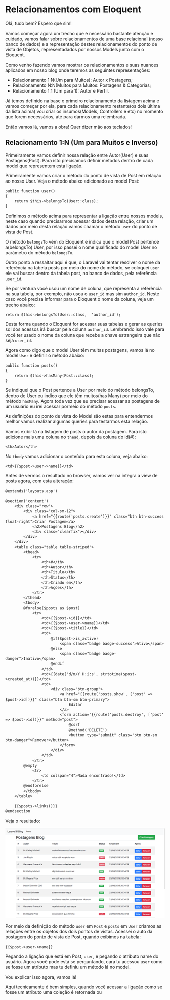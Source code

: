 # Relacionamentos com Eloquent

Olá, tudo bem? Espero que sim!

Vamos começar agora um trecho que é necessário bastante atenção e cuidado, vamos falar sobre relacionamentos de uma base relacional (nosso banco de dados) e a representação destes relacionamentos do ponto de vista de Objetos, representadados por nossos Models junto com o Eloquent.

Como venho fazendo vamos mostrar os relacionamentos e suas nuances aplicados em nosso blog onde teremos as seguintes representações:

- Relacionamento 1:N(Um para Muitos): Autor x Postagens;
- Relacionamento N:N(Muitos para Muitos: Postagens & Categorias;
- Relacionamento 1:1 (Um para 1): Autor e Perfil.

Já temos definido na base o primeiro relacionamento da listagem acima e vamos começar por ela, para cada relacionamento restante(os dois última da lista acima) vou criar os insumos(Models, Controllers e etc) no momento que forem necessários, até para darmos uma relembrada.

Então vamos lá, vamos a obra! Quer dizer mão aos teclados!

## Relacionamento 1:N (Um para Muitos e Inverso)

Primeiramente vamos definir nossa relação entre Autor(User)  e suas Postagens(Post). Para isto precisamos definir métodos dentro de cada model que representem esta ligação.

Primeiramente vamos criar o método do ponto de vista de Post em relação ao nosso User. Veja o método abaixo adicionado ao model Post:

```
public function user()
{
    return $this->belongsTo(User::class);
}
```

Definimos o método acima para representar a ligação entre nossos models, neste caso quando precisarmos acessar dados desta relação, criar um dados por meio desta relação vamos chamar o método `user` do ponto de vista de Post.

O método `belongsTo` vêm do Eloquent e indica que o model Post pertence a(belongsTo) User, por isso passei o nome qualificado do model User no parâmetro do método `belongsTo`.

Outro ponto a ressaltar aqui é que, o Laravel vai tentar resolver o nome da referência na tabela posts por meio do nome do método, se coloquei `user` ele vai buscar dentro da tabela post, no banco de dados, pela referência `user_id`.

Se por ventura você usou um nome de coluna, que representa a referência na sua tabela, por exemplo, não usou o `user_id` mas sim `author_id`. Neste caso você precisa informar para o Eloquent o nome da coluna, veja um trecho abaixo:

```
return $this->belongsTo(User::class,  'author_id');
```

Desta forma quando o Eloquent for acessar suas tabelas e gerar as queries sql dos acessos irá buscar pela coluna `author_id`. Lembrando isso vale para você ter usado o nome da coluna que recebe a chave estrangeira que não seja `user_id`.

Agora como digo que o model User têm muitas postagens, vamos lá no model `User` e definir o método abaixo:

```
public function posts()
{
    return $this->hasMany(Post::class);
}
```

Se indiquei que o Post pertence a User por meio do método belongsTo, dentro de User eu indico que ele têm muitos(has Many) por meio do método `hasMany`. Agora toda vez que eu precisar acessar as postagens de um usuário eu irei acessar pormeio do método `posts`.

As definições do ponto de vista do Model são estas para entendermos melhor vamos realizar algumas queries para testarmos esta relação.

Vamos exibir lá na listagem de posts o autor da postagem. Para isto adicione mais uma coluna no `thead`, depois da coluna do id(#):

```
<th>Autor</th>
```

No `tbody` vamos adicionar o conteúdo para esta coluna, veja abaixo:

```
<td>{{$post->user->name}}</td>
```

Antes de vermos o resultado no browser, vamos ver na íntegra a view de posts agora, com esta alteração:

```
@extends('layouts.app')

@section('content')
    <div class="row">
        <div class="col-sm-12">
            <a href="{{route('posts.create')}}" class="btn btn-success float-right">Criar Postagem</a>
            <h2>Postagens Blog</h2>
            <div class="clearfix"></div>
        </div>
    </div>
    <table class="table table-striped">
        <thead>
            <tr>
                <th>#</th>
                <th>Autor</th>
                <th>Titulo</th>
                <th>Status</th>
                <th>Criado em</th>
                <th>Ações</th>
            </tr>
        </thead>
        <tbody>
        @forelse($posts as $post)
            <tr>
                <td>{{$post->id}}</td>
                <td>{{$post->user->name}}</td>
                <td>{{$post->title}}</td>
                <td>
                    @if($post->is_active)
                        <span class="badge badge-success">Ativo</span>
                    @else
                        <span class="badge badge-danger">Inativo</span>
                    @endif
                </td>
                <td>{{date('d/m/Y H:i:s', strtotime($post->created_at))}}</td>
                <td>
                    <div class="btn-group">
                        <a href="{{route('posts.show', ['post' => $post->id])}}" class="btn btn-sm btn-primary">
                            Editar
                        </a>
                        <form action="{{route('posts.destroy', ['post' => $post->id])}}" method="post">
                            @csrf
                            @method('DELETE')
                            <button type="submit" class="btn btn-sm btn-danger">Remover</button>
                        </form>
                    </div>
                </td>
            </tr>
        @empty
            <tr>
                <td colspan="4">Nada encontrado!</td>
            </tr>
        @endforelse
        </tbody>
    </table>

    {{$posts->links()}}
@endsection
```

Veja o resultado:

![](resources/./images/autor-post-index.png)

Por meio da definição do método `user` em `Post` e `posts` em `User` criamos as relações entre os objetos dos dois pontos de vistas. Acessei o auto da postagem do ponto de vista de Post, quando exibimos na tabela:

```
{{$post->user->name}}
```

Pegando a ligação que está em Post, `user`, e pegando o atributo name do usuário. Agora você pode está se perguntando, cara tu acessou `user` como se fosse um atributo mas tu definiu um método lá no model.

Vou explicar isso agora, vamos lá!

Aqui tecnicamente é bem simples, quando você acessar a ligação como se fosse um atributo uma coleção é retornada ou 
